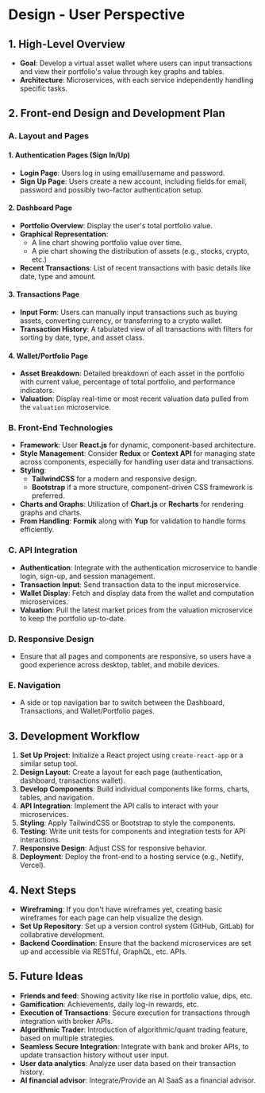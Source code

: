 # Design - User Perspective

## 1. High-Level Overview

- **Goal**: Develop a virtual asset wallet where users can input transactions and view their portfolio's value through key graphs and tables.
- **Architecture**: Microservices, with each service independently handling specific tasks.

## 2. Front-end Design and Development Plan

### A. Layout and Pages

#### 1. Authentication Pages (Sign In/Up)

- **Login Page**: Users log in using email/username and password.
- **Sign Up Page**: Users create a new account, including fields for email, password and possibly two-factor authentication setup.

#### 2. Dashboard Page

- **Portfolio Overview**: Display the user's total portfolio value.
- **Graphical Representation**:
  - A line chart showing portfolio value over time.
  - A pie chart showing the distribution of assets (e.g., stocks, crypto, etc.)
- **Recent Transactions**: List of recent transactions with basic details like date, type and amount.

#### 3. Transactions Page

- **Input Form**: Users can manually input transactions such as buying assets, converting currency, or transferring to a crypto wallet.
- **Transaction History**: A tabulated view of all transactions with filters for sorting by date, type, and asset class.

#### 4. Wallet/Portfolio Page

- **Asset Breakdown**: Detailed breakdown of each asset in the portfolio with current value, percentage of total portfolio, and performance indicators.
- **Valuation**: Display real-time or most recent valuation data pulled from the `valuation` microservice.

### B. Front-End Technologies

- **Framework**: User **React.js** for dynamic, component-based architecture.
- **Style Management**: Consider **Redux** or **Context API** for managing state across components, especially for handling user data and transactions.
- **Styling**:
  - **TailwindCSS** for a modern and responsive design.
  - **Bootstrap** if a more structure, component-driven CSS framework is preferred.
- **Charts and Graphs**: Utilization of **Chart.js** or **Recharts** for rendering graphs and charts.
- **From Handling**: **Formik** along with **Yup** for validation to handle forms efficiently.

### C. API Integration

- **Authentication**: Integrate with the authentication microservice to handle login, sign-up, and session management.
- **Transaction Input**: Send transaction data to the input microservice.
- **Wallet Display**: Fetch and display data from the wallet and computation microservices.
- **Valuation**: Pull the latest market prices from the valuation microservice to keep the portfolio up-to-date.

### D. Responsive Design

- Ensure that all pages and components are responsive, so users have a good experience across desktop, tablet, and mobile devices.

### E. Navigation

- A side or top navigation bar to switch between the Dashboard, Transactions, and Wallet/Portfolio pages.

## 3. Development Workflow

1. **Set Up Project**: Initialize a React project using `create-react-app` or a similar setup tool.
2. **Design Layout**: Create a layout for each page (authentication, dashboard, transactions wallet).
3. **Develop Components**: Build individual components like forms, charts, tables, and navigation.
4. **API Integration**: Implement the API calls to interact with your microservices.
5. **Styling**: Apply TailwindCSS or Bootstrap to style the components.
6. **Testing**: Write unit tests for components and integration tests for API interactions.
7. **Responsive Design**: Adjust CSS for responsive behavior.
8. **Deployment**: Deploy the front-end to a hosting service (e.g., Netlify, Vercel).

## 4. Next Steps

- **Wireframing**: If you don't have wireframes yet, creating basic wireframes for each page can help visualize the design.
- **Set Up Repository**: Set up a version control system (GitHub, GitLab) for collabrative development.
- **Backend Coordination**: Ensure that the backend microservices are set up and accessible via RESTful, GraphQL, etc. APIs.

## 5. Future Ideas

- **Friends and feed**: Showing activity like rise in portfolio value, dips, etc.
- **Gamification**: Achievements, daily log-in rewards, etc.
- **Execution of Transactions**: Secure execution for transactions through integration with broker APIs.
- **Algorithmic Trader**: Introduction of algorithmic/quant trading feature, based on multiple strategies.
- **Seamless Secure Integration**: Integrate with bank and broker APIs, to update transaction history without user input.
- **User data analytics**: Analyze user data based on their transaction history.
- **AI financial advisor**: Integrate/Provide an AI SaaS as a financial advisor.
